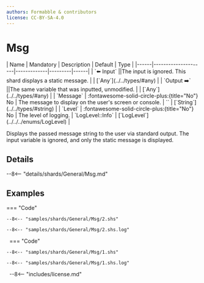 ```yaml
---
authors: Formabble & contributors
license: CC-BY-SA-4.0
---
```



# Msg

<div class="sh-parameters" markdown="1">
| Name | Mandatory | Description | Default | Type |
|------|---------------------|-------------|---------|------|
| `⬅️ Input` ||The input is ignored. This shard displays a static message. | | [`Any`](../../types/#any) |
| `Output ➡️` ||The same variable that was inputted, unmodified. | | [`Any`](../../types/#any) |
| `Message` | :fontawesome-solid-circle-plus:{title="No"} No  | The message to display on the user's screen or console. | `` | [`String`](../../types/#string) |
| `Level` | :fontawesome-solid-circle-plus:{title="No"} No  | The level of logging. | `LogLevel::Info` | [`LogLevel`](../../../enums/LogLevel) |

</div>

Displays the passed message string to the user via standard output. The input variable is ignored, and only the static message is displayed.

## Details

--8<-- "details/shards/General/Msg.md"


## Examples

=== "Code"

  ```x86asm linenums="1"
  --8<-- "samples/shards/General/Msg/2.shs"
  ```

  ```
  --8<-- "samples/shards/General/Msg/2.shs.log"
  ```
&nbsp;
=== "Code"

  ```x86asm linenums="1"
  --8<-- "samples/shards/General/Msg/1.shs"
  ```

  ```
  --8<-- "samples/shards/General/Msg/1.shs.log"
  ```
&nbsp;
--8<-- "includes/license.md"


